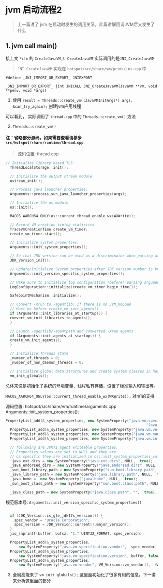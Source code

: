 # jvm 启动流程2
> 上一篇讲了 jvm 在启动时发生的调用关系。此篇讲解回调JVM后又发生了什么
## 1. jvm call main()
接上文 `*ifn` 的 `CreateJavaVM_t CreateJavaVM` 
实际调用的是`JNI_CreateJavaVM`
> `JNI_CreateJavaVM` 实现在 `hotspot/src/share/vm/prims/jni.cpp` 中

`#define _JNI_IMPORT_OR_EXPORT_ JNIEXPORT`

`_JNI_IMPORT_OR_EXPORT_ jint JNICALL JNI_CreateJavaVM(JavaVM **vm, void **penv, void *args)`

1. 使用 `result = Threads::create_vm((JavaVMInitArgs*) args, &can_try_again);` 创建jvm应用线程

可以看到， 实际调用了 `thread.cpp` 中的 `Threads::create_vm()` 方法

2. `Threads::create_vm()`
#### 注：省略部分源码。如果需要查看请移步 `src/hotspot/share/runtime/thread.cpp`
> 源码位置: thread.cpp
```c++
// Initialize library-based TLS
  ThreadLocalStorage::init();

  // Initialize the output stream module
  ostream_init();

  // Process java launcher properties.
  Arguments::process_sun_java_launcher_properties(args);

  // Initialize the os module
  os::init();

  MACOS_AARCH64_ONLY(os::current_thread_enable_wx(WXWrite));

  // Record VM creation timing statistics
  TraceVmCreationTime create_vm_timer;
  create_vm_timer.start();

  // Initialize system properties.
  Arguments::init_system_properties();

  // So that JDK version can be used as a discriminator when parsing arguments
  JDK_Version_init();

  // Update/Initialize System properties after JDK version number is known
  Arguments::init_version_specific_system_properties();

  // Make sure to initialize log configuration *before* parsing arguments
  LogConfiguration::initialize(create_vm_timer.begin_time());

  SafepointMechanism::initialize();

  // Convert -Xrun to -agentlib: if there is no JVM_OnLoad
  // Must be before create_vm_init_agents()
  if (Arguments::init_libraries_at_startup()) {
  convert_vm_init_libraries_to_agents();
  }

  // Launch -agentlib/-agentpath and converted -Xrun agents
  if (Arguments::init_agents_at_startup()) {
  create_vm_init_agents();
  }

  // Initialize Threads state
  _number_of_threads = 0;
  _number_of_non_daemon_threads = 0;

  // Initialize global data structures and create system classes in heap
  vm_init_globals();
```
总体来说是初始化了系统的环境变量、线程私有存储，设置了标准输入和输出等。

`MACOS_AARCH64_ONLY(os::current_thread_enable_wx(WXWrite));` 对m1的支持

源码位置: hotspot/src/share/vm/runtime/arguments.cpp
Arguments::init_system_properties();
```c++
PropertyList_add(&_system_properties, new SystemProperty("java.vm.specification.name",
                                                                 "Java Virtual Machine Specification",  false));
  PropertyList_add(&_system_properties, new SystemProperty("java.vm.version", VM_Version::vm_release(),  false));
  PropertyList_add(&_system_properties, new SystemProperty("java.vm.name", VM_Version::vm_name(),  false));
  PropertyList_add(&_system_properties, new SystemProperty("java.vm.info", VM_Version::vm_info_string(),  true));

  // following are JVMTI agent writeable properties.
  // Properties values are set to NULL and they are
  // os specific they are initialized in os::init_system_properties_values().
  _java_ext_dirs = new SystemProperty("java.ext.dirs", NULL,  true);
  _java_endorsed_dirs = new SystemProperty("java.endorsed.dirs", NULL,  true);
  _sun_boot_library_path = new SystemProperty("sun.boot.library.path", NULL,  true);
  _java_library_path = new SystemProperty("java.library.path", NULL,  true);
  _java_home =  new SystemProperty("java.home", NULL,  true);
  _sun_boot_class_path = new SystemProperty("sun.boot.class.path", NULL,  true);

  _java_class_path = new SystemProperty("java.class.path", "",  true);
```
规范版本号: `Arguments::init_version_specific_system_properties()`
```c++

  if (JDK_Version::is_gte_jdk17x_version()) {
    spec_vendor = "Oracle Corporation";
    spec_version = JDK_Version::current().major_version();
  }
  jio_snprintf(buffer, bufsz, "1." UINT32_FORMAT, spec_version);

  PropertyList_add(&_system_properties,
      new SystemProperty("java.vm.specification.vendor",  spec_vendor, false));
  PropertyList_add(&_system_properties,
      new SystemProperty("java.vm.specification.version", buffer, false));
  PropertyList_add(&_system_properties,
      new SystemProperty("java.vm.vendor", VM_Version::vm_vendor(),  false));
```

3. 全局高能来了
`vm_init_globals();` 这里面初始化了很多有用的信息。下一讲来分析这里面的部分